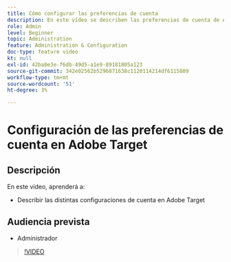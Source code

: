 ```yaml
---
title: Cómo configurar las preferencias de cuenta
description: En este vídeo se describen las preferencias de cuenta de Adobe Target. Vea este vídeo para ver ejemplos del impacto que tienen las diferentes configuraciones en Adobe Target.
role: Admin
level: Beginner
topic: Administration
feature: Administration & Configuration
doc-type: feature video
kt: null
exl-id: 42ba0e3e-f6db-49d5-a1e9-89181805a123
source-git-commit: 342e02562b5296871638c1120114214df6115809
workflow-type: tm+mt
source-wordcount: '51'
ht-degree: 3%

---
```


# Configuración de las preferencias de cuenta en Adobe Target

## Descripción

En este vídeo, aprenderá a:

* Describir las distintas configuraciones de cuenta en Adobe Target

## Audiencia prevista

* Administrador

>[!VIDEO](https://video.tv.adobe.com/v/17379/?quality=12)

